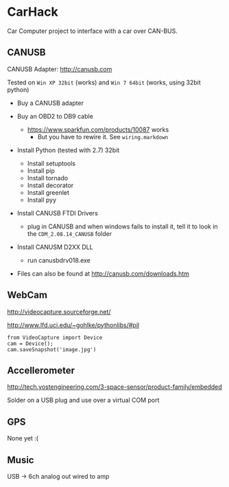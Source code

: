 CarHack
=======

Car Computer project to interface with a car over CAN-BUS.


CANUSB
------

CANUSB Adapter: http://canusb.com

Tested on `Win XP 32bit` (works) and `Win 7 64bit` (works, using 32bit python)

* Buy a CANUSB adapter

* Buy an OBD2 to DB9 cable
    * https://www.sparkfun.com/products/10087 works
        * But you have to rewire it. See `wiring.markdown`

* Install Python (tested with 2.7) 32bit
    * Install setuptools
    * Install pip
    * Install tornado
    * Install decorator
    * Install greenlet
    * Install pyy


* Install CANUSB FTDI Drivers
  * plug in CANUSB and when windows fails to install it, tell it to look in the `CDM_2.08.14_CANUSB` folder


* Install CANUSM D2XX DLL
  * run canusbdrv018.exe


* Files can also be found at http://canusb.com/downloads.htm


WebCam
------

http://videocapture.sourceforge.net/

http://www.lfd.uci.edu/~gohlke/pythonlibs/#pil

    from VideoCapture import Device
    cam = Device();
    cam.saveSnapshot('image.jpg')



Accellerometer
--------------

http://tech.yostengineering.com/3-space-sensor/product-family/embedded

Solder on a USB plug and use over a virtual COM port


GPS
---

None yet :(


Music
-----

USB -> 6ch analog out wired to amp
